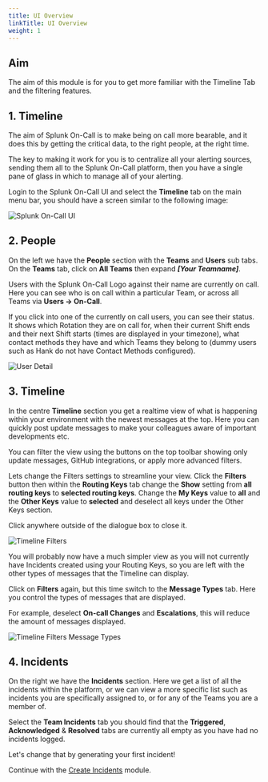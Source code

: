 ```yaml
---
title: UI Overview
linkTitle: UI Overview
weight: 1
---
```


## Aim

The aim of this module is for you to get more familiar with the Timeline Tab and the filtering features.

## 1. Timeline

The aim of Splunk On-Call is to make being on call more bearable, and it does this by getting the critical data, to the right people, at the right time.

The key to making it work for you is to centralize all your alerting sources, sending them all to the Splunk On-Call platform, then you have a single pane of glass in which to manage all of your alerting.

Login to the Splunk On-Call UI and select the **Timeline** tab on the main menu bar, you should have a screen similar to the following image:

![Splunk On-Call UI](../../../images/m7-vo-ui.png)

## 2. People

On the left we have the **People** section with the **Teams** and **Users** sub tabs. On the **Teams** tab, click on **All Teams** then expand _**[Your Teamname]**_.

Users with the Splunk On-Call Logo against their name are currently on call. Here you can see who is on call within a particular Team, or across all Teams via **Users → On-Call**.

If you click into one of the currently on call users, you can see their status. It shows which Rotation they are on call for, when their current Shift ends and their next Shift starts (times are displayed in your timezone), what contact methods they have and which Teams they belong to (dummy users such as Hank do not have Contact Methods configured).

![User Detail](../../../images/m7-user-detail.png)

## 3. Timeline

In the centre **Timeline** section you get a realtime view of what is happening within your environment with the newest messages at the top. Here you can quickly post update messages to make your colleagues aware of important developments etc.

You can filter the view using the buttons on the top toolbar showing only update messages, GitHub integrations, or apply more advanced filters.

Lets change the Filters settings to streamline your view. Click the **Filters** button then within the **Routing Keys** tab change the **Show** setting from **all routing keys** to **selected routing keys**. Change the **My Keys** value to **all** and the **Other Keys** value to **selected** and deselect all keys under the Other Keys section.

Click anywhere outside of the dialogue box to close it.

![Timeline Filters](../../../images/m7-timeline-filters.png)

You will probably now have a much simpler view as you will not currently have Incidents created using your Routing Keys, so you are left with the other types of messages that the Timeline can display.

Click on **Filters** again, but this time switch to the **Message Types** tab. Here you control the types of messages that are displayed.

For example, deselect **On-call Changes** and **Escalations**, this will reduce the amount of messages displayed.

![Timeline Filters Message Types](../../../images/m7-timeline-filters-message-types.png)

## 4. Incidents

On the right we have the **Incidents** section. Here we get a list of all the incidents within the platform, or we can view a more specific list such as incidents you are specifically assigned to, or for any of the Teams you are a member of.

Select the **Team Incidents** tab you should find that the **Triggered**, **Acknowledged** & **Resolved** tabs are currently all empty as you have had no incidents logged.

Let's change that by generating your first incident!

Continue with the [Create Incidents](../create_incidents/) module.
